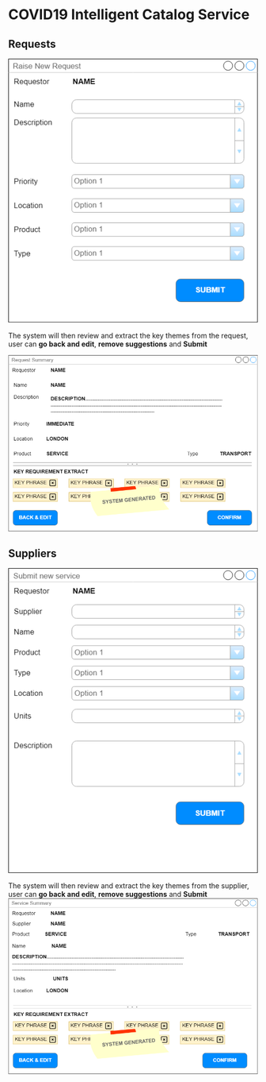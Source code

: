 # COVID19 Intelligent Catalog Service


## Requests

![image](images/RequestForm.png)<br>

The system will then review and extract the key themes from the request, user can **go back and edit**, **remove suggestions** and **Submit**

![image](images/RequestSummary.png)<br>


## Suppliers

![image](images/SupplierEntry.png)<br>

The system will then review and extract the key themes from the supplier, user can **go back and edit**, **remove suggestions** and **Submit**
![image](images/SupplierSummary.png)<br>


